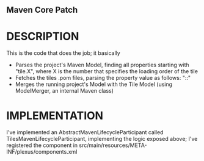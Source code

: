 ## Maven Core Patch

# DESCRIPTION

This is the code that does the job; it basically
- Parses the project's Maven Model, finding all properties starting with "tile.X", where X is the number that specifies the loading order of the tile
- Fetches the tiles .pom files, parsing the property value as follows: "<groupId>:<artifactId>:<version>"
- Merges the running project's Model with the Tile Model (using ModelMerger, an internal Maven class)

# IMPLEMENTATION

I've implemented an AbstractMavenLifecycleParticipant called TilesMavenLifecycleParticipant, implementing the logic exposed above; I've registered the component in src/main/resources/META-INF/plexus/components.xml